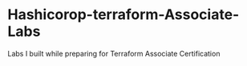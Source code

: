 # Hashicorop-terraform-Associate-Labs
Labs I built while preparing for Terraform Associate Certification
